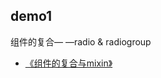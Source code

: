 ## demo1

组件的复合— —radio & radiogroup

* [《组件的复合与mixin》](http://blog.csdn.net/mqy1023/article/details/51584019)








